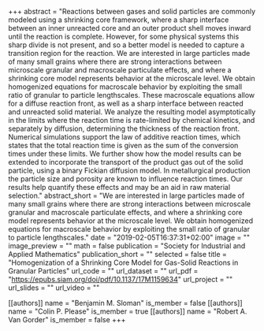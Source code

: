 +++
abstract = "Reactions between gases and solid particles are commonly modeled using a shrinking core framework, where a sharp interface between an inner unreacted core and an outer product shell moves inward until the reaction is complete. However, for some physical systems this sharp divide is not present, and so a better model is needed to capture a transition region for the reaction. We are interested in large particles made of many small grains where there are strong interactions between microscale granular and macroscale particulate effects, and where a shrinking core model represents behavior at the microscale level. We obtain homogenized equations for macroscale behavior by exploiting the small ratio of granular to particle lengthscales. These macroscale equations allow for a diffuse reaction front, as well as a sharp interface between reacted and unreacted solid material. We analyze the resulting model asymptotically in the limits where the reaction time is rate-limited by chemical kinetics, and separately by diffusion, determining the thickness of the reaction front. Numerical simulations support the law of additive reaction times, which states that the total reaction time is given as the sum of the conversion times under these limits. We further show how the model results can be extended to incorporate the transport of the product gas out of the solid particle, using a binary Fickian diffusion model. In metallurgical production the particle size and porosity are known to influence reaction times. Our results help quantify these effects and may be an aid in raw material selection."
abstract_short = "We are interested in large particles made of many small grains where there are strong interactions between microscale granular and macroscale particulate effects, and where a shrinking core model represents behavior at the microscale level. We obtain homogenized equations for macroscale behavior by exploiting the small ratio of granular to particle lengthscales."
date = "2019-02-05T16:37:31+02:00"
image = ""
image_preview = ""
math = false
publication = "Society for Industrial and Applied Mathematics"
publication_short = ""
selected = false
title = "Homogenization of a Shrinking Core Model for Gas-Solid Reactions in Granular Particles"
url_code = ""
url_dataset = ""
url_pdf = "https://epubs.siam.org/doi/pdf/10.1137/17M1159634"
url_project = ""
url_slides = ""
url_video = ""

[[authors]]
    name = "Benjamin M. Sloman"
    is_member = false
[[authors]]
    name = "Colin P. Please"
    is_member = true
[[authors]]
    name = "Robert A. Van Gorder"
    is_member = false
+++

